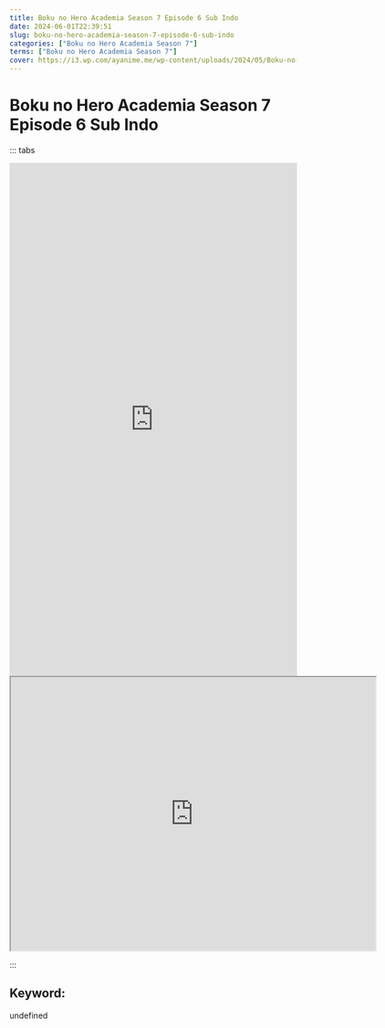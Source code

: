 ```yaml
---
title: Boku no Hero Academia Season 7 Episode 6 Sub Indo
date: 2024-06-01T22:39:51
slug: boku-no-hero-academia-season-7-episode-6-sub-indo
categories: ["Boku no Hero Academia Season 7"]
terms: ["Boku no Hero Academia Season 7"]
cover: https://i3.wp.com/ayanime.me/wp-content/uploads/2024/05/Boku-no-Hero-Academia-7th-Season-768x1051-1.jpg
---
```


# Boku no Hero Academia Season 7 Episode 6 Sub Indo

::: tabs

<iframe src="https://play.ayanime.me/include/fluidplayer/fluidplayer.php?VideoSrc1=https%3A%2F%2Fdrive.google.com%2Ffile%2Fd%2F1L_dOnbcjq-QZCM4XeqOOLpYAWhmuJhzb%2Fpreview&VideoType1=video%2Fmp4&VideoQuality1=480p&VideoSrc2=https%3A%2F%2Fdrive.google.com%2Ffile%2Fd%2F1YJcaPPz_liydasm1wBgpIsdczCMq5lEw%2Fpreview&VideoType2=video%2Fmp4&VideoQuality2=720p&VideoSrc3=https%3A%2F%2Fdrive.google.com%2Ffile%2Fd%2F14h5oTmSqjCrb6XYyXh9egrmDZ4BR2MNL%2Fpreview&VideoType3=video%2Fmp4&VideoQuality3=1080p&VideoSrc4=&VideoType4=&VideoQuality4=&VideoPoster=&VideoTrack1=&kind1=&srclang1=&label1=&default1=&VideoTrack2=&kind2=&srclang2=&label2=&default2=&player=fluid+player&server=Drive+API&api=&width=100%25&height=900px" frameborder="0" width="100%" height="900px" allowfullscreen="allowfullscreen" scrolling="no"></iframe>
<iframe src="https://drive.google.com/file/d/14h5oTmSqjCrb6XYyXh9egrmDZ4BR2MNL/preview" width="640" height="480" allow="accelerometer; autoplay; encrypted-media; gyroscope; fullscreen; picture-in-picture" scrolling="no" seamless="" sandbox="allow-same-origin allow-scripts"></iframe>

:::

## Keyword:
undefined

